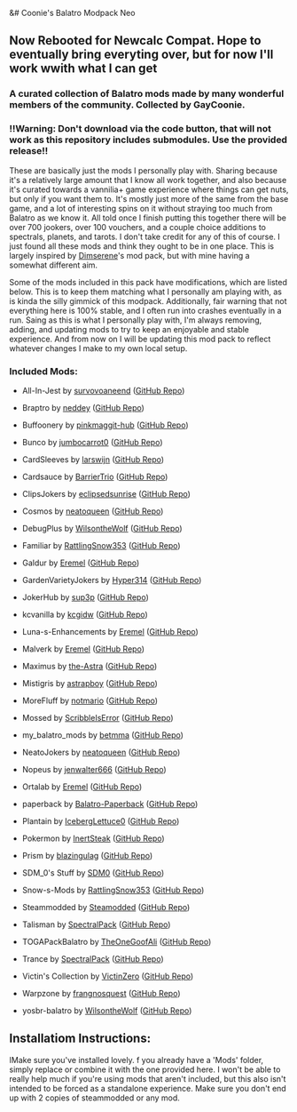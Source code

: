 &# Coonie's Balatro Modpack Neo

## Now Rebooted for Newcalc Compat. Hope to eventually bring everyting over, but for now I'll work wwith what I can get

### A curated collection of Balatro mods made by many wonderful members of the community. Collected by GayCoonie. 

### !!Warning: Don't download via the code button, that will not work as this repository includes submodules. Use the provided release!!

These are basically just the mods I personally play with. Sharing because it's a relatively large amount that I know all work together, and also because it's curated towards a vannilia+ game experience where things can get nuts, but only if you want them to. It's mostly just more of the same from the base game, and a lot of interesting spins on it without straying too much from Balatro as we know it. All told once I finish putting this together there will be over 700 jookers, over 100 vouchers, and a couple choice additions to spectrals, planets, and tarots. I don't take credit for any of this of course. I just found all these mods and think they ought to be in one place. This is largely inspired by [Dimserene](https://github.com/Dimserene//)'s mod pack, but with mine having a somewhat different aim. 

Some of the mods included in this pack have modifications, which are listed below. This is to keep them matching what I personally am playing with, as is kinda the silly gimmick of this modpack. Additionally, fair warning that not everything here is 100% stable, and I often run into crashes eventually in a run. Saing as this is what I personally play with, I'm always removing, adding, and updating mods to try to keep an enjoyable and stable experience. And from now on I will be updating this mod pack to reflect whatever changes I make to my own local setup.

### Included Mods:
- All-In-Jest by [survovoaneend](https://github.com/survovoaneend) ([GitHub Repo](https://github.com/survovoaneend/All-In-Jest))

- Braptro by [neddey](https://github.com/neddey) ([GitHub Repo](https://github.com/neddey/Braptro))

- Buffoonery by [pinkmaggit-hub](https://github.com/pinkmaggit-hub) ([GitHub Repo](https://github.com/pinkmaggit-hub/Buffoonery))

- Bunco by [jumbocarrot0](https://github.com/jumbocarrot0) ([GitHub Repo](https://github.com/jumbocarrot0/Bunco))

- CardSleeves by [larswijn](https://github.com/larswijn) ([GitHub Repo](https://github.com/larswijn/CardSleeves))

- Cardsauce by [BarrierTrio](https://github.com/BarrierTrio) ([GitHub Repo](https://github.com/BarrierTrio/Cardsauce))

- ClipsJokers by [eclipsedsunrise](https://github.com/eclipsedsunrise) ([GitHub Repo](https://github.com/eclipsedsunrise/ClipsJokers))

- Cosmos by [neatoqueen](https://github.com/neatoqueen) ([GitHub Repo](https://github.com/neatoqueen/Cosmos))

- DebugPlus by [WilsontheWolf](https://github.com/WilsontheWolf) ([GitHub Repo](https://github.com/WilsontheWolf/DebugPlus))

- Familiar by [RattlingSnow353](https://github.com/RattlingSnow353) ([GitHub Repo](https://github.com/RattlingSnow353/Familiar))

- Galdur by [Eremel](https://github.com/Eremel) ([GitHub Repo](https://github.com/Eremel/Galdur))

- GardenVarietyJokers by [Hyper314](https://github.com/Hyper314) ([GitHub Repo](https://github.com/Hyper314/GardenVarietyJokers))

- JokerHub by [sup3p](https://github.com/sup3p) ([GitHub Repo](https://github.com/sup3p/JokerHub))

- kcvanilla by [kcgidw](https://github.com/kcgidw) ([GitHub Repo](https://github.com/kcgidw/kcvanilla))

- Luna-s-Enhancements by [Eremel](https://github.com/Eremel) ([GitHub Repo](https://github.com/Eremel/Luna-s-Enhancements))

- Malverk by [Eremel](https://github.com/Eremel) ([GitHub Repo](https://github.com/Eremel/Malverk))

- Maximus by [the-Astra](https://github.com/the-Astra) ([GitHub Repo](https://github.com/the-Astra/Maximus))

- Mistigris by [astrapboy](https://github.com/astrapboy) ([GitHub Repo](https://github.com/astrapboy/Mistigris))

- MoreFluff by [notmario](https://github.com/notmario) ([GitHub Repo](https://github.com/notmario/MoreFluff))

- Mossed by [ScribbleIsError](https://github.com/ScribbleIsError) ([GitHub Repo](https://github.com/ScribbleIsError/Mossed))

- my_balatro_mods by [betmma](https://github.com/betmma) ([GitHub Repo](https://github.com/betmma/my_balatro_mods))

- NeatoJokers by [neatoqueen](https://github.com/neatoqueen) ([GitHub Repo](https://github.com/neatoqueen/NeatoJokers))

- Nopeus by [jenwalter666](https://github.com/jenwalter666) ([GitHub Repo](https://github.com/jenwalter666/JensBalatroCollection))

- Ortalab by [Eremel](https://github.com/Eremel) ([GitHub Repo](https://github.com/Eremel/Ortalab))

- paperback by [Balatro-Paperback](https://github.com/Balatro-Paperback) ([GitHub Repo](https://github.com/Balatro-Paperback/paperback))

- Plantain by [IcebergLettuce0](https://github.com/IcebergLettuce0) ([GitHub Repo](https://github.com/IcebergLettuce0/Plantain))

- Pokermon by [InertSteak](https://github.com/InertSteak) ([GitHub Repo](https://github.com/InertSteak/Pokermon))

- Prism by [blazingulag](https://github.com/blazingulag) ([GitHub Repo](https://github.com/blazingulag/Prism))

- SDM_0's Stuff by [SDM0](https://github.com/SDM0) ([GitHub Repo](https://github.com/SDM0/SDM_0-s-Stuff))

- Snow-s-Mods by [RattlingSnow353](https://github.com/RattlingSnow353) ([GitHub Repo](https://github.com/RattlingSnow353/Snow-s-Mods))

- Steammodded by [Steamodded](https://github.com/Steamodded) ([GitHub Repo](https://github.com/Steamodded/smods))

- Talisman by [SpectralPack](https://github.com/SpectralPack) ([GitHub Repo](https://github.com/SpectralPack/Talisman))

- TOGAPackBalatro by [TheOneGoofAli](https://github.com/TheOneGoofAli) ([GitHub Repo](https://github.com/TheOneGoofAli/TOGAPackBalatro))

- Trance by [SpectralPack](https://github.com/SpectralPack) ([GitHub Repo](https://github.com/SpectralPack/Trance))

- Victin's Collection by [VictinZero](https://github.com/VictinZero) ([GitHub Repo](https://github.com/VictinZero/balatro-victins-collection))

- Warpzone by [frangnosquest](https://github.com/frangnosquest) ([GitHub Repo](https://github.com/frangnosquest/Warpzone))

- yosbr-balatro by [WilsontheWolf](https://github.com/WilsontheWolf) ([GitHub Repo](https://github.com/WilsontheWolf/yosbr-balatro))


## Installatiom Instructions:
IMake sure you've installed lovely. f you already have a 'Mods' folder, simply replace or combine it with the one provided here. I won't be able to really help much if you're using mods that aren't included, but this also isn't intended to be forced as a standalone experience. Make sure you don't end up with 2 copies of steammodded or any mod.
